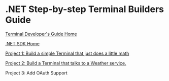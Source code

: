 # .NET Step-by-step Terminal Builders Guide

[Terminal Developer's Guide Home](https://github.com/Fr8org/Fr8Core/blob/FR-3375/Docs/ForDevelopers/DevelopmentGuides/TerminalDevelopmentGuide.md)

[.NET SDK Home](https://github.com/Fr8org/Fr8Core/blob/master/Docs/ForDevelopers/SDK/.NET/Home.md)

[Project 1: Build a simple Terminal that just does a little math](https://github.com/Fr8org/Fr8Core/blob/FR-3375/Docs/ForDevelopers/DevelopmentGuides/TerminalTutorial-Part%201.md)

[Project 2: Build a Terminal that talks to a Weather service.](https://github.com/Fr8org/Fr8Core/blob/FR-3375/Docs/ForDevelopers/DevelopmentGuides/TerminalTutorial-Part2.md)

Project 3: Add OAuth Support


